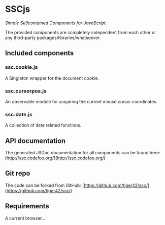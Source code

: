 # SSCjs
_Simple Selfcontained Components for JavaScript._

The provided components are completely independent from each other or any third-party
packages/libraries/whatsoever.

## Included components

### ssc.cookie.js
A Singleton wrapper for the document cookie.

### ssc.cursorpos.js
An observable module for acquiring the current mouse cursor coordinates.

### ssc.date.js
A collection of date related functions.

## API documentation
The generated JSDoc documentation for all components can be found here: [http://ssc.codefoo.org/](http://ssc.codefoo.org/)

## Git repo
The code can be forked from GitHub: [https://github.com/tiger42/ssc/](https://github.com/tiger42/ssc/)

## Requirements
A current browser...
